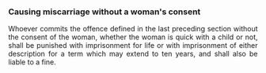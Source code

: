 ### Causing miscarriage without a woman's consent
<div style="text-align: justify">

Whoever commits the offence defined in the last preceding section without the consent of the woman, whether the woman is quick with a child or not, shall be punished with imprisonment for life or with imprisonment of either description for a term which may extend to ten years, and shall also be liable to a fine.

</div>
